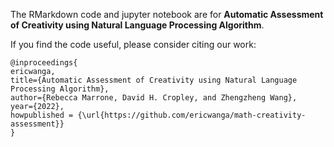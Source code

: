 The RMarkdown code and jupyter notebook are for **Automatic Assessment of Creativity using Natural Language Processing Algorithm**.

If you find the code useful, please consider citing our work:

```
@inproceedings{
ericwanga,
title={Automatic Assessment of Creativity using Natural Language Processing Algorithm},
author={Rebecca Marrone, David H. Cropley, and Zhengzheng Wang},
year={2022},
howpublished = {\url{https://github.com/ericwanga/math-creativity-assessment}}
}
```
